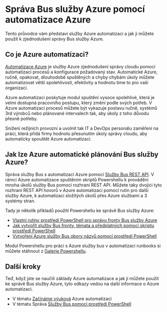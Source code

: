 <properties
    pageTitle="Správa Bus služby Azure pomocí Azure automatizace | Microsoft Azure"
    description="Naučte se spravovat Bus služby Azure pomocí služby Azure automatizaci."
    services="service-bus, automation"
    documentationCenter=""
    authors="mgoedtel"
    manager="jwhit"
    editor=""/>

<tags
    ms.service="service-bus"
    ms.workload="na"
    ms.tgt_pltfrm="na"
    ms.devlang="na"
    ms.topic="article"
    ms.date="07/29/2016"
    ms.author="magoedte;csand"/>

# <a name="managing-azure-service-bus-using-azure-automation"></a>Správa Bus služby Azure pomocí automatizace Azure

Tento průvodce vám představí služby Azure automatizaci a jak ji můžete použít k zjednodušení správy Bus služby Azure.

## <a name="what-is-azure-automation"></a>Co je Azure automatizaci?

[Automatizace Azure](../automation/automation-intro.md) je služby Azure zjednodušení správy cloudu pomocí automatizaci procesů a konfigurace požadovaný stav. Automatické Azure, ručně, opakovat, dlouhodobě spuštěných a chyby chybám úkoly můžete automatizovat větší spolehlivosti, efektivity a hodnotu time to pro vaši organizaci.

Azure automatizaci poskytuje modul spuštění vysoce spolehlivé, která je velmi dostupná pracovního postupu, který změní podle svých potřeb. V Azure automatizaci procesů můžete být vykazuje postavu ručně, systémů 3rd výrobců nebo plánované intervalech tak, aby úkoly z toho důvodu přesně potřeby.

Snížení režijních provozní a uvolnit tak IT a DevOps personálu zaměření na práci, která přidá firmy hodnotu přesunutím úkoly správy cloudu, aby automaticky spouštět Azure automatizaci.

## <a name="how-can-azure-automation-help-manage-azure-service-bus"></a>Jak lze Azure automatické plánování Bus služby Azure?

Správa služby Bus s automatizaci Azure pomocí [Služby Bus REST API](https://msdn.microsoft.com/library/azure/mt639375.aspx). V rámci Azure automatizace spuštěním skriptů Powershellu k provádění mnoha úkolů služby Bus pomocí rozhraní REST API. Můžete taky dvojici tyto rozhraní REST API hovorů v Azure automatizaci pomocí rutin pro další služby Azure, k automatizaci složitých úkolů přes Azure službami a 3 systémy stran.

Tady je několik příkladů použití Powershellu ke správě Bus služby Azure:

* [Vlastní rutiny prostředí PowerShell pro správu fronty Bus služby Azure](https://blogs.technet.microsoft.com/uktechnet/2014/12/04/sample-of-custom-powershell-cmdlets-to-manage-azure-servicebus-queues)
* [Jak vytvořit služby Bus fronty, témata a předplatných pomocí skriptu prostředí PowerShell](http://blogs.msdn.com/b/paolos/archive/2014/12/02/how-to-create-a-service-bus-queues-topics-and-subscriptions-using-a-powershell-script.aspx)
* [Vytvoření Azure služby Bus obory názvů pomocí prostředí PowerShell](http://buildazure.com/2015/09/24/create-azure-service-bus-namespaces-using-powershell-and-x-plat-cli/)

Modul Powershellu pro práci s Azure služby bus v automatizaci runbooks si můžete stáhnout z [Galerie Powershellu](https://www.powershellgallery.com/packages/AzureServiceBusCreation/1.0).


## <a name="next-steps"></a>Další kroky

Teď, když jste se naučili základy Azure automatizace a jak ji můžete použít ke správě Bus služby Azure, tyto odkazy vedou na další informace o Azure automatizaci.

* V tématu [Začínáme výuková](../automation/automation-first-runbook-graphical.md) Azure automatizaci
* V tématu Správa [Služby Bus pomocí prostředí PowerShell](service-bus-powershell-how-to-provision.md)
